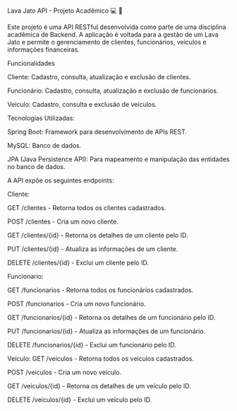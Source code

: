 Lava Jato API - Projeto Acadêmico :computer: :notebook:

Este projeto é uma API RESTful desenvolvida como parte de uma disciplina acadêmica de Backend. A aplicação é voltada para a gestão de um Lava Jato e permite o gerenciamento de clientes, funcionários, veículos e informações financeiras.



Funcionalidades

Cliente: Cadastro, consulta, atualização e exclusão de clientes.

Funcionário: Cadastro, consulta, atualização e exclusão de funcionários.

Veículo: Cadastro, consulta e exclusão de veículos.

Tecnologias Utilizadas:

Spring Boot: Framework para desenvolvimento de APIs REST.

MySQL: Banco de dados.

JPA (Java Persistence API): Para mapeamento e manipulação das entidades no banco de dados.



A API expõe os seguintes endpoints:


Cliente:

GET /clientes - Retorna todos os clientes cadastrados.

POST /clientes - Cria um novo cliente.

GET /clientes/{id} - Retorna os detalhes de um cliente pelo ID.

PUT /clientes/{id} - Atualiza as informações de um cliente.

DELETE /clientes/{id} - Exclui um cliente pelo ID.



Funcionario:

GET /funcionarios - Retorna todos os funcionários cadastrados.

POST /funcionarios - Cria um novo funcionário.

GET /funcionarios/{id} - Retorna os detalhes de um funcionário pelo ID.

PUT /funcionarios/{id} - Atualiza as informações de um funcionário.

DELETE /funcionarios/{id} - Exclui um funcionário pelo ID.


Veículo:
GET /veiculos - Retorna todos os veículos cadastrados.

POST /veiculos - Cria um novo veículo.

GET /veiculos/{id} - Retorna os detalhes de um veículo pelo ID.

DELETE /veiculos/{id} - Exclui um veículo pelo ID.

